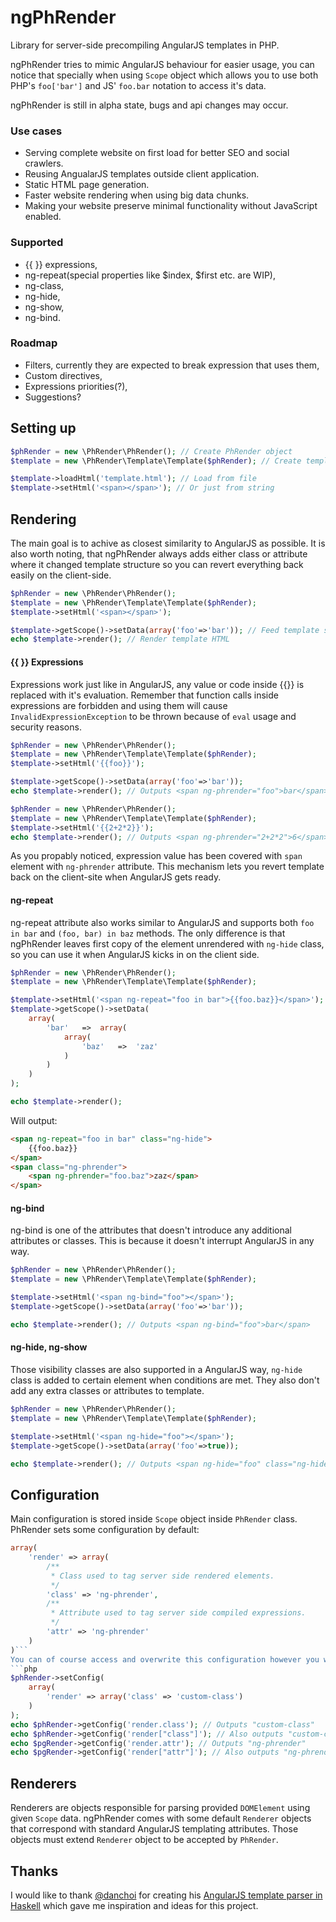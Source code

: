 # ngPhRender

Library for server-side precompiling AngularJS templates in PHP.

ngPhRender tries to mimic AngularJS behaviour for easier usage, you can notice that specially when using `Scope` object
which allows you to use both PHP's `foo['bar']` and JS' `foo.bar` notation to access it's data.

ngPhRender is still in alpha state, bugs and api changes may occur.

### Use cases
* Serving complete website on first load for better SEO and social crawlers.
* Reusing AngualarJS templates outside client application.
* Static HTML page generation.
* Faster website rendering when using big data chunks.
* Making your website preserve minimal functionality without JavaScript enabled.

### Supported
* {{ }} expressions,
* ng-repeat(special properties like $index, $first etc. are WIP),
* ng-class,
* ng-hide,
* ng-show,
* ng-bind.

### Roadmap
* Filters, currently they are expected to break expression that uses them,
* Custom directives,
* Expressions priorities(?),
* Suggestions?

## Setting up 
```php
$phRender = new \PhRender\PhRender(); // Create PhRender object
$template = new \PhRender\Template\Template($phRender); // Create template

$template->loadHtml('template.html'); // Load from file
$template->setHtml('<span></span>'); // Or just from string
```

## Rendering
The main goal is to achive as closest similarity to AngularJS as possible. It is also worth noting, that ngPhRender always adds either class or attribute where it changed template structure so you can revert everything back easily on the client-side.
```php
$phRender = new \PhRender\PhRender();
$template = new \PhRender\Template\Template($phRender);
$template->setHtml('<span></span>');

$template->getScope()->setData(array('foo'=>'bar')); // Feed template scope with data
echo $template->render(); // Render template HTML
```

#### {{ }} Expressions
Expressions work just like in AngularJS, any value or code inside {{}} is replaced with it's evaluation. Remember that function calls inside expressions are forbidden and using them will cause `InvalidExpressionException` to be thrown because of `eval` usage and security reasons.
```php
$phRender = new \PhRender\PhRender();
$template = new \PhRender\Template\Template($phRender);
$template->setHtml('{{foo}}');

$template->getScope()->setData(array('foo'=>'bar'));
echo $template->render(); // Outputs <span ng-phrender="foo">bar</span>
```
```php
$phRender = new \PhRender\PhRender();
$template = new \PhRender\Template\Template($phRender);
$template->setHtml('{{2+2*2}}');
echo $template->render(); // Outputs <span ng-phrender="2+2*2">6</span>
```
As you propably noticed, expression value has been covered with `span` element with `ng-phrender` attribute. This mechanism lets you revert template back on the client-site when AngularJS gets ready.
#### ng-repeat
ng-repeat attribute also works similar to AngularJS and supports both `foo in bar` and `(foo, bar) in baz` methods. The only difference is that ngPhRender leaves first copy of the element unrendered with `ng-hide` class, so you can use it when AngularJS kicks in on the client side.

```php
$phRender = new \PhRender\PhRender();
$template = new \PhRender\Template\Template($phRender);

$template->setHtml('<span ng-repeat="foo in bar">{{foo.baz}}</span>');
$template->getScope()->setData(
	array(
    	'bar'   =>  array(
        	array(
            	'baz'   =>  'zaz'
            )
        )
	)
);

echo $template->render();
```
Will output:
```html
<span ng-repeat="foo in bar" class="ng-hide">
	{{foo.baz}}
</span>
<span class="ng-phrender">
	<span ng-phrender="foo.baz">zaz</span>
</span>
```
#### ng-bind
ng-bind is one of the attributes that doesn't introduce any additional attributes or classes. This is because it doesn't interrupt AngularJS in any way.

```php
$phRender = new \PhRender\PhRender();
$template = new \PhRender\Template\Template($phRender);

$template->setHtml('<span ng-bind="foo"></span>');
$template->getScope()->setData(array('foo'=>'bar'));

echo $template->render(); // Outputs <span ng-bind="foo">bar</span>
```
#### ng-hide, ng-show
Those visibility classes are also supported in a AngularJS way, `ng-hide` class is added to certain element when conditions are met. They also don't add any extra classes or attributes to template.

```php
$phRender = new \PhRender\PhRender();
$template = new \PhRender\Template\Template($phRender);

$template->setHtml('<span ng-hide="foo"></span>');
$template->getScope()->setData(array('foo'=>true));

echo $template->render(); // Outputs <span ng-hide="foo" class="ng-hide">bar</span>
```
## Configuration

Main configuration is stored inside `Scope` object inside `PhRender` class.
PhRender sets some configuration by default:
```php
array(
	'render' => array(
        /**
         * Class used to tag server side rendered elements.
         */
        'class' => 'ng-phrender',
        /**
         * Attribute used to tag server side compiled expressions.
         */
        'attr' => 'ng-phrender'
  	)
)```
You can of course access and overwrite this configuration however you want:
```php
$phRender->setConfig(
    array(
        'render' => array('class' => 'custom-class')
    )
);
echo $phRender->getConfig('render.class'); // Outputs "custom-class"
echo $phRender->getConfig('render["class"]'); // Also outputs "custom-class"
echo $pgRender->getConfig('render.attr'); // Outputs "ng-phrender"
echo $pgRender->getConfig('render["attr"]'); // Also outputs "ng-phrender"
```

## Renderers
Renderers are objects responsible for parsing provided `DOMElement` using given `Scope` data. ngPhRender comes with some default `Renderer` objects that correspond with standard AngularJS templating attributes. Those objects must extend `Renderer` object to be accepted by `PhRender`.


## Thanks
I would like to thank [@danchoi](https://github.com/danchoi) for creating his [AngularJS template parser in Haskell](https://github.com/danchoi/ngrender) which gave me inspiration and ideas for this project.
